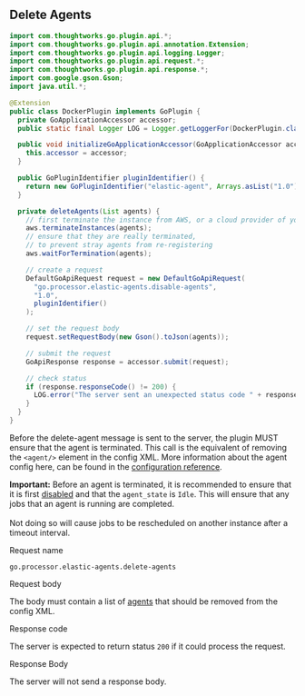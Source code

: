 ## Delete Agents

```java
import com.thoughtworks.go.plugin.api.*;
import com.thoughtworks.go.plugin.api.annotation.Extension;
import com.thoughtworks.go.plugin.api.logging.Logger;
import com.thoughtworks.go.plugin.api.request.*;
import com.thoughtworks.go.plugin.api.response.*;
import com.google.gson.Gson;
import java.util.*;

@Extension
public class DockerPlugin implements GoPlugin {
  private GoApplicationAccessor accessor;
  public static final Logger LOG = Logger.getLoggerFor(DockerPlugin.class);

  public void initializeGoApplicationAccessor(GoApplicationAccessor accessor) {
    this.accessor = accessor;
  }

  public GoPluginIdentifier pluginIdentifier() {
    return new GoPluginIdentifier("elastic-agent", Arrays.asList("1.0"))
  }

  private deleteAgents(List agents) {
    // first terminate the instance from AWS, or a cloud provider of your choice
    aws.terminateInstances(agents);
    // ensure that they are really terminated,
    // to prevent stray agents from re-registering
    aws.waitForTermination(agents);

    // create a request
    DefaultGoApiRequest request = new DefaultGoApiRequest(
      "go.processor.elastic-agents.disable-agents",
      "1.0",
      pluginIdentifier()
    );

    // set the request body
    request.setRequestBody(new Gson().toJson(agents));

    // submit the request
    GoApiResponse response = accessor.submit(request);

    // check status
    if (response.responseCode() != 200) {
      LOG.error("The server sent an unexpected status code " + response.responseCode() + " with the response body " + response.responseBody());
    }
  }
}
```

Before the delete-agent message is sent to the server, the plugin MUST ensure that the agent is terminated. This call is the equivalent of removing the `<agent/>` element in the config XML. More information about the agent config here, can be found in the [configuration reference](https://docs.gocd.io/current/configuration/configuration_reference.html#agent).

<aside class="notice">
  <strong>Important:</strong> Before an agent is terminated, it is recommended to ensure that it is first <a href='#disable-agents'>disabled</a> and that the <code>agent_state</code> is <code>Idle</code>. This will ensure that any jobs that an agent is running are completed.
  <br/>
  <br/>
  Not doing so will cause jobs to be rescheduled on another instance after a timeout interval.
</aside>


<p class='request-name-heading'>Request name</p>

`go.processor.elastic-agents.delete-agents`

<p class='request-body-heading'>Request body</p>

The body must contain a list of [agents](#elastic-agent-object) that should be removed from the config XML.

<p class='response-code-heading'>Response code</p>

The server is expected to return status `200` if it could process the request.

<p class='response-body-heading'>Response Body</p>

The server will not send a response body.
